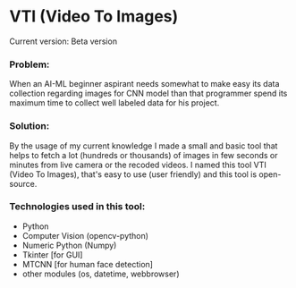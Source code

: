 
# VTI (Video To Images)
Current version: Beta version


### Problem:    

When an AI-ML beginner aspirant needs somewhat to make easy its data collection regarding images for CNN model than that programmer spend its maximum time to collect well labeled data for his project.

            

### Solution:   

By the usage of my current knowledge I made a small and basic tool that helps to fetch a lot (hundreds or thousands) of images in few seconds or minutes from live camera or the recoded videos. I named this tool VTI (Video To Images), that's easy to use (user friendly) and this tool is open-source.


            

### Technologies used in this tool:

  - Python
  - Computer Vision (opencv-python)
  - Numeric Python (Numpy)
  - Tkinter [for GUI]
  - MTCNN [for human face detection]
  - other modules (os, datetime, webbrowser)
